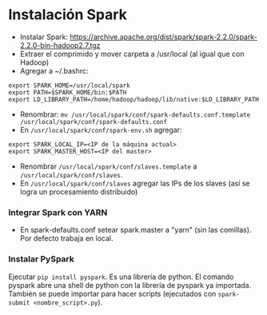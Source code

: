 # Instalación Spark
* Instalar Spark: https://archive.apache.org/dist/spark/spark-2.2.0/spark-2.2.0-bin-hadoop2.7.tgz
* Extraer el comprimido y mover carpeta a /usr/local (al igual que con Hadoop)
* Agregar a ~/.bashrc:
```
export SPARK_HOME=/usr/local/spark
export PATH=$SPARK_HOME/bin:$PATH
export LD_LIBRARY_PATH=/home/hadoop/hadoop/lib/native:$LD_LIBRARY_PATH
```
* Renombrar:
```mv /usr/local/spark/conf/spark-defaults.conf.template /usr/local/spark/conf/spark-defaults.conf```
* En `/usr/local/spark/conf/spark-env.sh` agregar:
```
export SPARK_LOCAL_IP=<IP de la máquina actual>
export SPARK_MASTER_HOST=<IP del master>
```
* Renombrar `/usr/local/spark/conf/slaves.template` a `/usr/local/spark/conf/slaves`.
* En `/usr/local/spark/conf/slaves` agregar las IPs de los slaves (así se logra un procesamiento distribuido)

### Integrar Spark con YARN

* En spark-defaults.conf setear spark.master a "yarn" (sin las comillas). Por defecto trabaja en local.

### Instalar PySpark

Ejecutar `pip install pyspark`. Es una librería de python.
El comando pyspark abre una shell de python con la librería de pyspark ya importada. También se puede importar para hacer scripts (ejecutados con `spark-submit <nombre_script>.py`).
